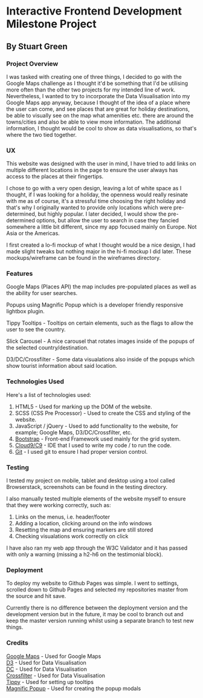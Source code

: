 # Interactive Frontend Development Milestone Project
## By Stuart Green

### Project Overview
I was tasked with creating one of three things, I decided to go with the Google Maps challenge as I thought it'd be something that I'd be utilising more often than the other two projects for my intended line of work. Nevertheless, I wanted to try to incorporate the Data Visualisation into my Google Maps app anyway, because I thought of the idea of a place where the user can come, and see places that are great for holiday destinations, be able to visually see on the map what amenities etc. there are around the towns/cities and also be able to view more information. The additional information, I thought would be cool to show as data visualisations, so that's where the two tied together.

### UX
This website was designed with the user in mind, I have tried to add links on multiple different locations in the page to ensure the user always has access to the places at their fingertips.

I chose to go with a very open design, leaving a lot of white space as I thought, if I was looking for a holiday, the openness would really resinate with me as of course, it's a stressful time choosing the right holiday and that's why I originally wanted to provide only locations which were pre-determined, but highly popular. I later decided, I would show the pre-determined options, but allow the user to search in case they fancied somewhere a little bit different, since my app focused mainly on Europe. Not Asia or the Americas.

I first created a lo-fi mockup of what I thought would be a nice design, I had made slight tweaks but nothing major in the hi-fi mockup I did later. These mockups/wireframe can be found in the wireframes directory.

### Features
Google Maps (Places API) the map includes pre-populated places as well as the ability for user searches.

Popups using Magnific Popup which is a developer friendly responsive lightbox plugin.

Tippy Tooltips - Tooltips on certain elements, such as the flags to allow the user to see the country.

Slick Carousel - A nice carousel that rotates images inside of the popups of the selected country/destination.

D3/DC/Crossfilter - Some data visualations also inside of the popups which show tourist information about said location.

### Technologies Used
Here's a list of technologies used:

1. HTML5 - Used for marking up the DOM of the website.
2. SCSS (CSS Pre Processor) - Used to create the CSS and styling of the website.
3. JavaScript / jQuery - Used to add functionality to the website, for example; Google Maps, D3/DC/Crossfilter, etc.
4. [Bootstrap](https://getbootstrap.com/) - Front-end Framework used mainly for the grid system.
5. [Cloud9/C9](https://c9.io) - IDE that I used to write my code / to run the code.
6. [Git](https://git-scm.com/) - I used git to ensure I had proper version control.

### Testing
I tested my project on mobile, tablet and desktop using a tool called Browserstack, screenshots can be found in the testing directory.

I also manually tested multiple elements of the website myself to ensure that they were working correctly, such as:

1. Links on the menus, i.e. header/footer
2. Adding a location, clicking around on the info windows
3. Resetting the map and ensuring markers are still stored
4. Checking visualations work correctly on click

I have also ran my web app through the W3C Validator and it has passed with only a warning (missing a h2-h6 on the testimonial block).

### Deployment
To deploy my website to Github Pages was simple. I went to settings, scrolled down to Github Pages and selected my repositories master from the source and hit save.

Currently there is no difference between the deployment version and the development version but in the future, it may be cool to branch out and keep the master version running whilst using a separate branch to test new things.

### Credits
[Google Maps](https://developers.google.com/maps/documentation/) - Used for Google Maps  
[D3](https://d3js.org/) - Used for Data Visualisation  
[DC](https://dc-js.github.io/dc.js/) - Used for Data Visualisation  
[Crossfilter](https://square.github.io/crossfilter/) - Used for Data Visualisation  
[Tippy](https://atomiks.github.io/tippyjs/) - Used for setting up tooltips  
[Magnific Popup](https://dimsemenov.com/plugins/magnific-popup/) - Used for creating the popup modals  